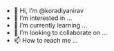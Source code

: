 - 👋 Hi, I’m @koradiyanirav
- 👀 I’m interested in ...
- 🌱 I’m currently learning ...
- 💞️ I’m looking to collaborate on ...
- 📫 How to reach me ...

<!---
koradiyanirav/koradiyanirav is a ✨ special ✨ repository because its `README.md` (this file) appears on your GitHub profile.
You can click the Preview link to take a look at your changes.
--->
